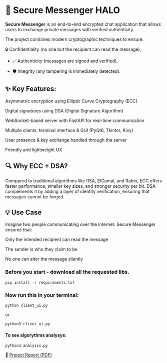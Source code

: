 # 🔐 Secure Messenger HALO
**Secure Messenger** is an end-to-end encrypted chat application that allows users to exchange private messages with verified authenticity.

The project combines modern cryptographic techniques to ensure:

🔒 Confidentiality (no one but the recipient can read the message),

- ✅ Authenticity (messages are signed and verified),

- 🛡 Integrity (any tampering is immediately detected).

## ✨ Key Features:
Asymmetric encryption using Elliptic Curve Cryptography (ECC)

Digital signatures using DSA (Digital Signature Algorithm)

WebSocket-based server with FastAPI for real-time communication

Multiple clients: terminal interface & GUI (PyQt6, Tkinter, Kivy)

User presence & key exchange handled through the server

Friendly and lightweight UX

## 🔍 Why ECC + DSA?
Compared to traditional algorithms like RSA, ElGamal, and Rabin, ECC offers faster performance, smaller key sizes, and stronger security per bit.
DSA complements it by adding a layer of identity verification, ensuring that messages cannot be forged.

## 💡 Use Case
Imagine two people communicating over the internet.
Secure Messenger ensures that:

Only the intended recipient can read the message

The sender is who they claim to be

No one can alter the message silently


### Before you start - download all the requested libs.
```
pip install -r requirements.txt
```
### Now run this in your terminal:
```
python client_ui.py
```
or 
```
python3 client_ui.py
```
#### To see algorythms analysys:
```
python3 analysis.py
```
📄 [Project Report (PDF)](./report.pdf)
